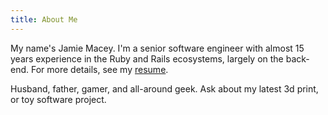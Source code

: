 ```yaml
---
title: About Me
---
```


My name's Jamie Macey. I'm a senior software engineer with almost 15 years experience in the Ruby and Rails ecosystems, largely on the back-end. For more details, see my [resume](/static/jamie-macey/).

Husband, father, gamer, and all-around geek. Ask about my latest 3d print, or toy software project.

&nbsp;
